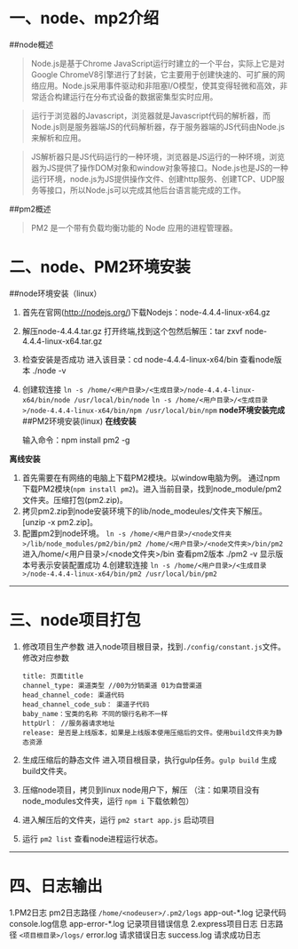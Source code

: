 
一、node、mp2介绍
====================
##node概述

>Node.js是基于Chrome JavaScript运行时建立的一个平台，实际上它是对Google ChromeV8引擎进行了封装，它主要用于创建快速的、可扩展的网络应用。Node.js采用事件驱动和非阻塞I/O模型，使其变得轻微和高效，非常适合构建运行在分布式设备的数据密集型实时应用。

>运行于浏览器的Javascript，浏览器就是Javascript代码的解析器，而Node.js则是服务器端JS的代码解析器，存于服务器端的JS代码由Node.js来解析和应用。

>JS解析器只是JS代码运行的一种环境，浏览器是JS运行的一种环境，浏览器为JS提供了操作DOM对象和window对象等接口。Node.js也是JS的一种运行环境，node.js为JS提供操作文件、创建http服务、创建TCP、UDP服务等接口，所以Node.js可以完成其他后台语言能完成的工作。

##pm2概述
>PM2 是一个带有负载均衡功能的 Node 应用的进程管理器。

二、node、PM2环境安装
===================
##node环境安装（linux）
1.	首先在官网(http://nodejs.org/)下载Nodejs：node-4.4.4-linux-x64.gz 
2.	解压node-4.4.4.tar.gz
		打开终端,找到这个包然后解压：tar zxvf node-4.4.4-linux-x64.tar.gz
3.	检查安装是否成功
		进入该目录：cd node-4.4.4-linux-x64/bin
		查看node版本 ./node -v
4.	创建软连接
`ln -s /home/<用户目录>/<生成目录>/node-4.4.4-linux-x64/bin/node /usr/local/bin/node`
`ln -s /home/<用户目录>/<生成目录>/node-4.4.4-linux-x64/bin/npm /usr/local/bin/npm`
**node环境安装完成**
##PM2环境安装(linux)
**在线安装**

	输入命令：npm install pm2 -g

**离线安装**

1.	首先需要在有网络的电脑上下载PM2模块。以window电脑为例。
	通过npm 下载PM2模块(`npm install pm2`)。进入当前目录，找到node_module/pm2文件夹。压缩打包(pm2.zip)。
2.	拷贝pm2.zip到node安装环境下的lib/node_modeules/文件夹下解压。[unzip -x pm2.zip]。
3.	配置pm2到node环境。
	`ln -s /home/<用户目录>/<node文件夹>/lib/node_modules/pm2/bin/pm2 /home/<用户目录>/<node文件夹>/bin/pm2`
	进入/home/<用户目录>/<node文件夹>/bin
	查看pm2版本 ./pm2 -v 
	显示版本号表示安装配置成功
4.创建软连接
	`ln -s /home/<用户目录>/<生成目录>/node-4.4.4-linux-x64/bin/pm2 /usr/local/bin/pm2`
****
三、node项目打包
===============
1.	修改项目生产参数
	进入node项目根目录，找到`./config/constant.js`文件。修改对应参数

		title: 页面title
		channel_type: 渠道类型 //00为分销渠道 01为自营渠道
		head_channel_code: 渠道代码
		head_channel_code_sub： 渠道子代码
		baby_name：宝类的名称 不同的银行名称不一样
		httpUrl： //服务器请求地址
		release: 是否是上线版本，如果是上线版本使用压缩后的文件。使用build文件夹为静态资源

2.	生成压缩后的静态文件
	进入项目根目录，执行gulp任务。`gulp build` 生成build文件夹。

3.	压缩node项目，拷贝到linux node用户下，解压
	（注：如果项目没有node_modules文件夹，运行 `npm i` 下载依赖包）

4.	进入解压后的文件夹，运行 `pm2 start app.js` 启动项目

5.	运行 `pm2 list` 查看node进程运行状态。
**************************************

四、日志输出
===========
1.PM2日志
	pm2日志路径 `/home/<nodeuser>/.pm2/logs`
	app-out-\*.log 记录代码console.log信息 
	app-error-\*.log 记录项目错误信息
2.express项目日志
	日志路径	`<项目根目录>/logs/`
	error.log 请求错误日志
	success.log 请求成功日志
